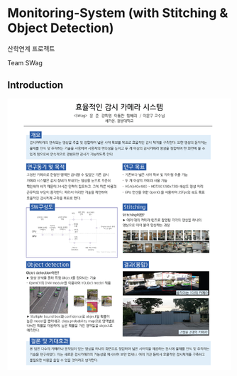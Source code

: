 # Monitoring-System (with Stitching & Object Detection)

산학연계 프로젝트

Team SWag

## Introduction

![Introduction](Introduction.jpg)
